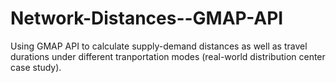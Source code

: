 # Network-Distances--GMAP-API
Using GMAP API to calculate supply-demand distances as well as travel durations under different tranportation modes (real-world distribution center case study).
